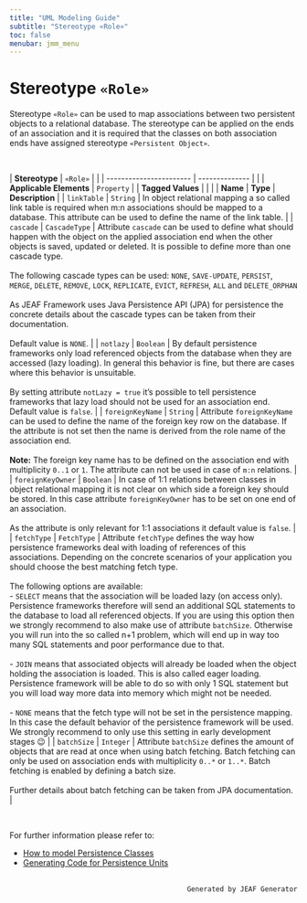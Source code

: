 ```yaml
---
title: "UML Modeling Guide"
subtitle: "Stereotype «Role»"
toc: false
menubar: jmm_menu
---
```


# Stereotype `«Role»`
Stereotype `«Role»` can be used to map associations between two persistent objects to a relational database. The stereotype can be applied on the ends of an association and it is required that the classes on both association ends have assigned stereotype `«Persistent Object»`. 

<br>

| **Stereotype**          | `«Role»` | |
| ----------------------- | -------------- | |
| **Applicable Elements** | `Property`        |
| **Tagged Values**       |                       |                                                                                                                                                                                                          |
| **Name**                | **Type**              | **Description**                                                                                                                                                                                          |
| `linkTable`   | `String` | In object relational mapping a so called link table is required when m:n associations should be mapped to a database. This attribute can be used to define the name of the link table. |
| `cascade`   | `CascadeType` | Attribute `cascade` can be used to define what should happen with the object on the applied association end when the other objects is saved, updated or deleted. It is possible to define more than one cascade type. <br><br>The following cascade types can be used: `NONE`, `SAVE-UPDATE`, `PERSIST`, `MERGE`, `DELETE`, `REMOVE`, `LOCK`, `REPLICATE`, `EVICT`, `REFRESH`, `ALL` and `DELETE_ORPHAN`<br><br>As JEAF Framework uses Java Persistence API (JPA) for persistence the concrete details about the cascade types can be taken from their documentation.<br><br>Default value is `NONE`. |
| `notlazy`   | `Boolean` | By default persistence frameworks only load referenced objects from the database when they are accessed (lazy loading). In general this behavior is fine, but there are cases where this behavior is unsuitable. <br><br>By setting attribute `notLazy = true` it’s possible to tell persistence frameworks that lazy load should not be used for an association end. Default value is `false`.  |
| `foreignKeyName`   | `String` | Attribute `foreignKeyName` can be used to define the name of the foreign key row on the database. If the attribute is not set then the name is derived from the role name of the association end.<br><br>**Note:** The foreign key name has to be defined on the association end with multiplicity `0..1` or `1`. The attribute can not be used in case of `m:n` relations. |
| `foreignKeyOwner`   | `Boolean` | In case of 1:1 relations between classes in object relational mapping it is not clear on which side a foreign key should be stored. In this case attribute `foreignKeyOwner` has to be set on one end of an association. <br><br>As the attribute is only relevant for 1:1 associations it default value is `false`. |
| `fetchType`   | `FetchType` | Attribute `fetchType` defines the way how persistence frameworks deal with loading of references of this associations.  Depending on the concrete scenarios of your application you should choose the best matching fetch type. <br><br>The following options are available:<br>- `SELECT` means that the association will be loaded lazy (on access only). Persistence frameworks therefore will send an additional SQL statements to the database to load all referenced objects. If you are using this option then we strongly recommend to also make use of attribute `batchSize`. Otherwise you will run into the so called n+1 problem, which will end up in way too many SQL statements and poor performance due to that.<br><br>- `JOIN` means that associated objects will already be loaded when the object holding the association is loaded. This is also called eager loading. Persistence framework will be able to do so with only 1 SQL statement but you will load way more data into memory which might not be needed.<br><br>- `NONE` means that the fetch type will not be set in the persistence mapping. In this case the default behavior of the persistence framework will be used.<br>We strongly recommend to only use this setting in early development stages :wink: |
| `batchSize`   | `Integer` | Attribute `batchSize` defines the amount of objects that are read at once when using batch fetching. Batch fetching can only be used on association ends with multiplicity `0..*` or `1..*`. Batch fetching is enabled by defining a batch size.<br><br>Further details about batch fetching can be taken from JPA documentation. |

<br>

For further information please refer to:
- [How to model Persistence Classes](/uml-modeling-guide/how-tos/how-to-model-jeaf-persistence)
- [Generating Code for Persistence Units](/developer-guide/code-for-jeaf-persistence)


<br>

<div style="text-align: right"><code>Generated by JEAF Generator</code></div>

    